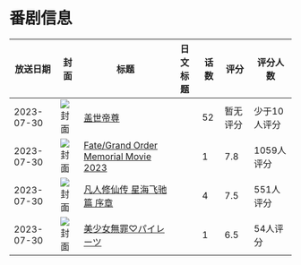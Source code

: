 # 番剧信息

|放送日期|封面|标题|日文标题|话数|评分|评分人数|
|---|---|---|---|---|---|---|
|2023-07-30|![封面](https://lain.bgm.tv/pic/cover/c/97/64/403732_wZMJE.jpg)|[盖世帝尊](https://bangumi.tv/subject/403732)||52|暂无评分|少于10人评分|
|2023-07-30|![封面](https://lain.bgm.tv/pic/cover/c/f8/2e/432404_C5ksQ.jpg)|[Fate/Grand Order Memorial Movie 2023](https://bangumi.tv/subject/432404)||1|7.8|1059人评分|
|2023-07-30|![封面](https://lain.bgm.tv/pic/cover/c/e9/83/445681_ktuk6.jpg)|[凡人修仙传 星海飞驰篇 序章](https://bangumi.tv/subject/445681)||4|7.5|551人评分|
|2023-07-30|![封面](https://lain.bgm.tv/pic/cover/c/1e/a4/448015_hTo1P.jpg)|[美少女無罪♡パイレーツ](https://bangumi.tv/subject/448015)||1|6.5|54人评分|
